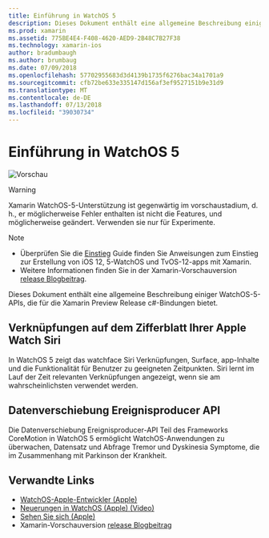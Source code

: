 ```yaml
---
title: Einführung in WatchOS 5
description: Dieses Dokument enthält eine allgemeine Beschreibung einiger WatchOS-5-APIs, die für die Xamarin Preview Release c#-Bindungen bietet.
ms.prod: xamarin
ms.assetid: 775BE4E4-F408-4620-AED9-2B48C7B27F38
ms.technology: xamarin-ios
author: bradumbaugh
ms.author: brumbaug
ms.date: 07/09/2018
ms.openlocfilehash: 57702955683d3d4139b1735f6276bac34a1701a9
ms.sourcegitcommit: cfb72be633e335147d156af3ef9527151b9e31d9
ms.translationtype: MT
ms.contentlocale: de-DE
ms.lasthandoff: 07/13/2018
ms.locfileid: "39030734"
---
```

# <a name="introduction-to-watchos-5"></a>Einführung in WatchOS 5

 ![Vorschau](~/media/shared/preview.png)

> [!WARNING]
> Xamarin WatchOS-5-Unterstützung ist gegenwärtig im vorschaustadium, d. h., er möglicherweise Fehler enthalten ist nicht die Features, und möglicherweise geändert. Verwenden sie nur für Experimente.

> [!NOTE]
> - Überprüfen Sie die [Einstieg](~/ios/platform/introduction-to-ios12/get-started.md) Guide finden Sie Anweisungen zum Einstieg zur Erstellung von iOS 12, 5-WatchOS und TvOS-12-apps mit Xamarin.
> - Weitere Informationen finden Sie in der Xamarin-Vorschauversion [release Blogbeitrag](https://releases.xamarin.com/preview-release-xcode-10-beta-3/).

Dieses Dokument enthält eine allgemeine Beschreibung einiger WatchOS-5-APIs, die für die Xamarin Preview Release c#-Bindungen bietet.

## <a name="shortcuts-on-the-siri-watch-face"></a>Verknüpfungen auf dem Zifferblatt Ihrer Apple Watch Siri

In WatchOS 5 zeigt das watchface Siri Verknüpfungen, Surface, app-Inhalte und die Funktionalität für Benutzer zu geeigneten Zeitpunkten. Siri lernt im Lauf der Zeit relevanten Verknüpfungen angezeigt, wenn sie am wahrscheinlichsten verwendet werden.

## <a name="movement-disorder-api"></a>Datenverschiebung Ereignisproducer API

Die Datenverschiebung Ereignisproducer-API Teil des Frameworks CoreMotion in WatchOS 5 ermöglicht WatchOS-Anwendungen zu überwachen, Datensatz und Abfrage Tremor und Dyskinesia Symptome, die im Zusammenhang mit Parkinson der Krankheit.

## <a name="related-links"></a>Verwandte Links

- [WatchOS-Apple-Entwickler (Apple)](https://developer.apple.com/watchOS/)
- [Neuerungen in WatchOS (Apple) (Video)](https://developer.apple.com/videos/play/wwdc2018/206/)
- [Sehen Sie sich (Apple)](https://www.apple.com/watch/)
- Xamarin-Vorschauversion [release Blogbeitrag](https://releases.xamarin.com/preview-release-xcode-10-beta-3/)
